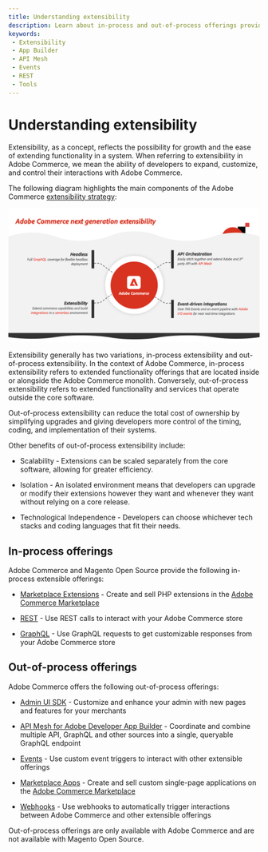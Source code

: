 ```yaml
---
title: Understanding extensibility
description: Learn about in-process and out-of-process offerings provided by Adobe Commerce and Magento Open Source.
keywords:
 - Extensibility
 - App Builder
 - API Mesh
 - Events
 - REST
 - Tools
---
```


# Understanding extensibility

Extensibility, as a concept, reflects the possibility for growth and the ease of extending functionality in a system. When referring to extensibility in Adobe Commerce, we mean the ability of developers to expand, customize, and control their interactions with Adobe Commerce.

The following diagram highlights the main components of the Adobe Commerce [extensibility strategy](https://experienceleague.adobe.com/docs/commerce-operations/implementation-playbook/architecture/extensibility-strategy.html):

![extensibility strategy](../_images/extensibility-strategy-overview.png)

Extensibility generally has two variations, in-process extensibility and out-of-process extensibility. In the context of Adobe Commerce, in-process extensibility refers to extended functionality offerings that are located inside or alongside the Adobe Commerce monolith. Conversely, out-of-process extensibility refers to extended functionality and services that operate outside the core software.

Out-of-process extensibility can reduce the total cost of ownership by simplifying upgrades and giving developers more control of the timing, coding, and implementation of their systems.

Other benefits of out-of-process extensibility include:

- Scalability - Extensions can be scaled separately from the core software, allowing for greater efficiency.

- Isolation - An isolated environment means that developers can upgrade or modify their extensions however they want and whenever they want without relying on a core release.

- Technological Independence - Developers can choose whichever tech stacks and coding languages that fit their needs.

## In-process offerings

Adobe Commerce and Magento Open Source provide the following in-process extensible offerings:

- [Marketplace Extensions](https://developer.adobe.com/commerce/marketplace/guides/sellers/extensions/) - Create and sell PHP extensions in the [Adobe Commerce Marketplace](https://commercemarketplace.adobe.com)

- [REST](https://developer.adobe.com/commerce/webapi/rest) - Use REST calls to interact with your Adobe Commerce store

- [GraphQL](https://developer.adobe.com/commerce/webapi/graphql/) - Use GraphQL requests to get customizable responses from your Adobe Commerce store

## Out-of-process offerings

Adobe Commerce offers the following out-of-process offerings:

- [Admin UI SDK](../admin-ui-sdk/index.md) - Customize and enhance your admin with new pages and features for your merchants

- [API Mesh for Adobe Developer App Builder](https://developer.adobe.com/graphql-mesh-gateway/) - Coordinate and combine multiple API, GraphQL and other sources into a single, queryable GraphQL endpoint

- [Events](../events/index.md) - Use custom event triggers to interact with other extensible offerings

- [Marketplace Apps](../app-development/index.md) - Create and sell custom single-page applications on the [Adobe Commerce Marketplace](https://commercemarketplace.adobe.com)

- [Webhooks](../webhooks/index.md) - Use webhooks to automatically trigger interactions between Adobe Commerce and other extensible offerings

<InlineAlert variant="info" slots="text"/>

Out-of-process offerings are only available with Adobe Commerce and are not available with Magento Open Source.
